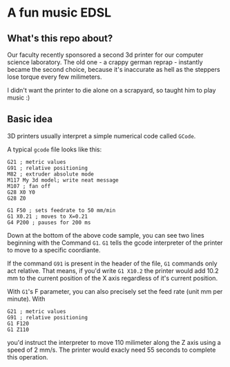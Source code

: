 # A fun music EDSL

## What's this repo about?

Our faculty recently sponsored a second 3d printer
for our computer science laboratory.
The old one - a crappy german reprap - instantly
became the second choice, because it's inaccurate
as hell as the steppers lose torque every few milimeters.

I didn't want the printer to die alone on a scrapyard,
so taught him to play music :)

## Basic idea

3D printers usually interpret a simple numerical
code called `GCode`.

A typical `gcode` file looks like this:

```
G21 ; metric values
G91 ; relative positioning
M82 ; extruder absolute mode
M117 My 3d model; write neat message
M107 ; fan off
G28 X0 Y0
G28 Z0

G1 F50 ; sets feedrate to 50 mm/min
G1 X0.21 ; moves to X=0.21
G4 P200 ; pauses for 200 ms
```

Down at the bottom of the above code sample,
you can see two lines beginning with the Command
`G1`. `G1` tells the gcode interpreter of the
printer to move to a specific coordiante.

If the command `G91` is present in the header
of the file, `G1` commands only act relative.
That means, if you'd write `G1 X10.2` the
printer would add 10.2 mm to the current
position of the X axis regardless of it's
current position.

With `G1`'s F parameter, you can also precisely
set the feed rate (unit mm per minute). With
```
G21 ; metric values
G91 ; relative positioning
G1 F120
G1 Z110
```
you'd instruct the interpreter to move
110 milimeter along the Z axis using a speed
of 2 mm/s. The printer would exacly need 55 seconds
to complete this operation.

